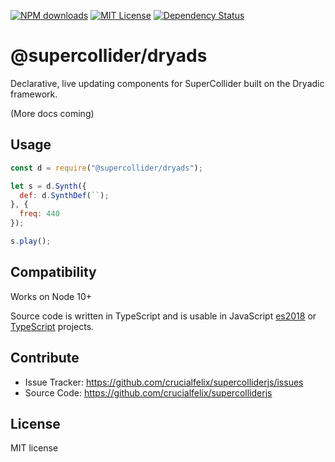[![NPM downloads][npm-downloads-image]][npm-url] [![MIT License][license-image]][license-url] [![Dependency Status](https://david-dm.org/@supercollider/dryads.svg)](https://david-dm.org/@supercollider/dryads)

# @supercollider/dryads

Declarative, live updating components for SuperCollider built on the Dryadic framework.

(More docs coming)

## Usage

```js
const d = require("@supercollider/dryads");

let s = d.Synth({
  def: d.SynthDef(``);
}, {
  freq: 440
});

s.play();
```

Compatibility
-------------

Works on Node 10+

Source code is written in TypeScript and is usable in JavaScript [es2018](https://2ality.com/2017/02/ecmascript-2018.html) or [TypeScript](https://www.typescriptlang.org/docs/home.html) projects.

Contribute
----------

- Issue Tracker: https://github.com/crucialfelix/supercolliderjs/issues
- Source Code: https://github.com/crucialfelix/supercolliderjs

License
-------

MIT license

[license-image]: http://img.shields.io/badge/license-MIT-blue.svg?style=flat
[license-url]: LICENSE

[npm-url]: https://npmjs.org/package/@supercollider/dryads
[npm-version-image]: http://img.shields.io/npm/v/@supercollider/dryads.svg?style=flat
[npm-downloads-image]: http://img.shields.io/npm/dm/@supercollider/dryads.svg?style=flat

[travis-url]: http://travis-ci.org/crucialfelix/supercolliderjs
[travis-image]: https://travis-ci.org/crucialfelix/supercolliderjs.svg?branch=master
